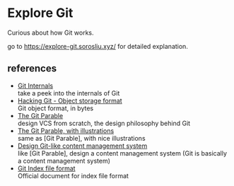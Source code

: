 # Explore Git

Curious about how Git works.

go to https://explore-git.sorosliu.xyz/ for detailed explanation.

## references
- [Git Internals](https://git-scm.com/book/en/v2/Git-Internals-Plumbing-and-Porcelain)  
  take a peek into the internals of Git
- [Hacking Git - Object storage format](https://git-scm.com/docs/user-manual#object-details)  
  Git object format, in bytes
- [The Git Parable](https://tom.preston-werner.com/2009/05/19/the-git-parable.html)  
  design VCS from scratch, the design philosophy behind Git
- [The Git Parable, with illustrations](http://practical-neuroimaging.github.io/git_parable.html)  
  same as [Git Parable], with nice illustrations
- [Design Git-like content management system](https://matthew-brett.github.io/curious-git/curious_journey.html)  
  like [Git Parable], design a content management system (Git is basically a content management system)
- [Git Index file format](https://git-scm.com/docs/index-format/2.25.0)  
  Official document for index file format

